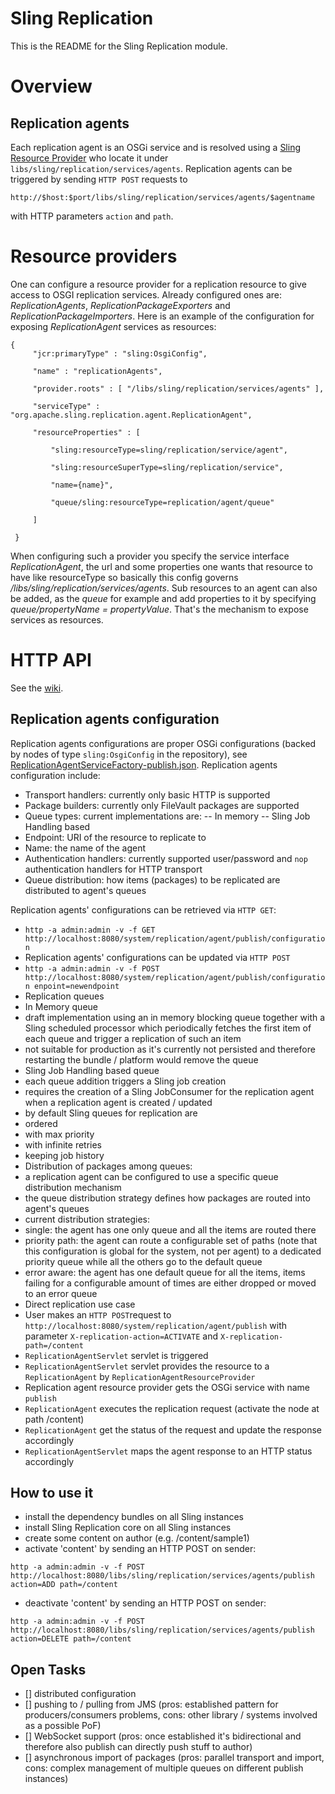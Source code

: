Sling Replication
=================

This is the README for the Sling Replication module.

Overview
========

Replication agents
------------------

Each replication agent is an OSGi service and is resolved using a [Sling Resource Provider](#Resource_Providers) who locate it under `libs/sling/replication/services/agents`.
Replication agents can be triggered by sending `HTTP POST` requests to 

`http://$host:$port/libs/sling/replication/services/agents/$agentname` 

with HTTP parameters `action` and `path`.

Resource providers
==================

One can configure a resource provider for a replication resource to give access to OSGI replication services.
Already configured ones are: _ReplicationAgents_, _ReplicationPackageExporters_ and _ReplicationPackageImporters_.
Here is an example of the configuration for exposing _ReplicationAgent_ services as resources:

    {
         "jcr:primaryType" : "sling:OsgiConfig",
    
         "name" : "replicationAgents",
    
         "provider.roots" : [ "/libs/sling/replication/services/agents" ],
    
         "serviceType" : "org.apache.sling.replication.agent.ReplicationAgent",
    
         "resourceProperties" : [
    
             "sling:resourceType=sling/replication/service/agent",
    
             "sling:resourceSuperType=sling/replication/service",
    
             "name={name}",
    
             "queue/sling:resourceType=replication/agent/queue"
    
         ]
    
     }

When configuring such a provider you specify the service interface _ReplicationAgent_, the url and some properties one 
wants that resource to have like resourceType so basically this config governs _/libs/sling/replication/services/agents_.
Sub resources to an agent can also be added, as the _queue_ for example and add properties to it by specifying _queue/propertyName = propertyValue_.
That's the mechanism to expose services as resources.

HTTP API
========

See the [wiki](https://cwiki.apache.org/confluence/pages/viewpage.action?pageId=38572805).

Replication agents configuration
--------------------------------

Replication agents configurations are proper OSGi configurations (backed by nodes of type `sling:OsgiConfig` in the repository), see [ReplicationAgentServiceFactory-publish.json](src/main/resources/SLING-CONTENT/libs/sling/replication/install.author/org.apache.sling.replication.agent.impl.CompactSimpleReplicationAgentFactory-publish.json).
Replication agents configuration include:
- Transport handlers: currently only basic HTTP is supported
- Package builders: currently only FileVault packages are supported
- Queue types: current implementations are:
-- In memory
-- Sling Job Handling based
- Endpoint: URI of the resource to replicate to
- Name: the name of the agent
- Authentication handlers: currently supported user/password and `nop` authentication handlers for HTTP transport
- Queue distribution: how items (packages) to be replicated are distributed to agent's queues

Replication agents' configurations can be retrieved via `HTTP GET`:

- `http -a admin:admin -v -f GET http://localhost:8080/system/replication/agent/publish/configuration`
- Replication agents' configurations can be updated via `HTTP POST`
- `http -a admin:admin -v -f POST http://localhost:8080/system/replication/agent/publish/configuration enpoint=newendpoint`
- Replication queues
- In Memory queue
- draft implementation using an in memory blocking queue together with a Sling scheduled processor which periodically fetches the first item of each queue and trigger a replication of such an item
- not suitable for production as it's currently not persisted and therefore restarting the bundle / platform would remove the queue
- Sling Job Handling based queue
- each queue addition triggers a Sling job creation
- requires the creation of a Sling JobConsumer for the replication agent when a replication agent is created / updated
- by default Sling queues for replication are
- ordered
- with max priority
- with infinite retries
- keeping job history
- Distribution of packages among queues:
- a replication agent can be configured to use a specific queue distribution mechanism
- the queue distribution strategy defines how packages are routed into agent's queues
- current distribution strategies:
- single: the agent has one only queue and all the items are routed there
- priority path: the agent can route a configurable set of paths (note that this configuration is global for the system, not per agent) to a dedicated priority queue while all the others go to the default queue
- error aware: the agent has one default queue for all the items, items failing for a configurable amount of times are either dropped or moved to an error queue 
- Direct replication use case
- User makes an `HTTP POST`request to `http://localhost:8080/system/replication/agent/publish` with parameter `X-replication-action=ACTIVATE` and `X-replication-path=/content`
- `ReplicationAgentServlet` servlet is triggered
- `ReplicationAgentServlet` servlet provides the resource to a `ReplicationAgent` by `ReplicationAgentResourceProvider`
- Replication agent resource provider gets the OSGi service with name `publish`
- `ReplicationAgent` executes the replication request (activate the node at path /content)
- `ReplicationAgent` get the status of the request and update the response accordingly
- `ReplicationAgentServlet` maps the agent response to an HTTP status accordingly

How to use it
--------------

- install the dependency bundles on all Sling instances
- install Sling Replication core on all Sling instances
- create some content on author (e.g. /content/sample1)
- activate 'content' by sending an HTTP POST on sender: 

```http -a admin:admin -v -f POST http://localhost:8080/libs/sling/replication/services/agents/publish action=ADD path=/content```

- deactivate 'content' by sending an HTTP POST on sender:
 
```http -a admin:admin -v -f POST http://localhost:8080/libs/sling/replication/services/agents/publish action=DELETE path=/content```

Open Tasks
------------------------

- [] distributed configuration
- [] pushing to / pulling from JMS (pros: established pattern for producers/consumers problems, cons: other library / systems involved as a possible PoF)
- [] WebSocket support (pros: once established it's bidirectional and therefore also publish can directly push stuff to author)
- [] asynchronous import of packages (pros: parallel transport and import, cons: complex management of multiple queues on different publish instances)


